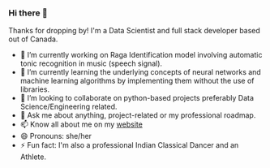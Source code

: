 ### Hi there 👋

<!--
**pallavibharadwaj/pallavibharadwaj** is a ✨ _special_ ✨ repository because its `README.md` (this file) appears on your GitHub profile.
-->
Thanks for dropping by! I'm a Data Scientist and full stack developer based out of Canada.

- 🔭 I’m currently working on Raga Identification model involving automatic tonic recognition in music (speech signal).
- 🌱 I’m currently learning the underlying concepts of neural networks and machine learning algorithms by implementing them without the use of libraries.
- 👯 I’m looking to collaborate on python-based projects preferably Data Science/Engineering related.
- 💬 Ask me about anything, project-related or my professional roadmap. 
- 📫 Know all about me on my [website](https://www.pallavibharadwaj.com)
- 😄 Pronouns: she/her
- ⚡ Fun fact: I'm also a professional Indian Classical Dancer and an Athlete.
